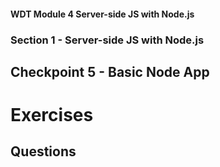 #### WDT Module 4 Server-side JS with Node.js
### Section 1 - Server-side JS with Node.js
## Checkpoint 5 - Basic Node App

# Exercises
## Questions
